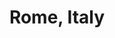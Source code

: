---
layout: layout/post.njk
title: Rome, Italy
description: The Eternal City Rome celebrates its long history with monuments, churches and restored ruins that offer a glimpse into life during the days of the great Roman Empire. Celebrate the city’s roots and immerse yourself in the culture over a heaping bowl of pasta and a taste of gelato.
featuredImage: /images/image2.jpeg
---